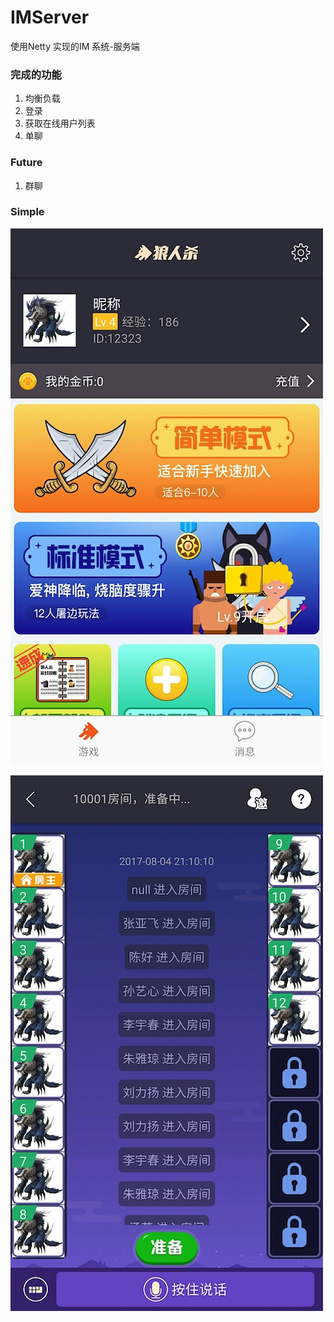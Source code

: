 # IMServer
使用Netty 实现的IM 系统-服务端


### 完成的功能

1. 均衡负载
2. 登录
3. 获取在线用户列表
4. 单聊

### Future

1. 群聊

### Simple


![PCClient](./image/game-1.jpg)



![Client](./image/game-2.jpg)
